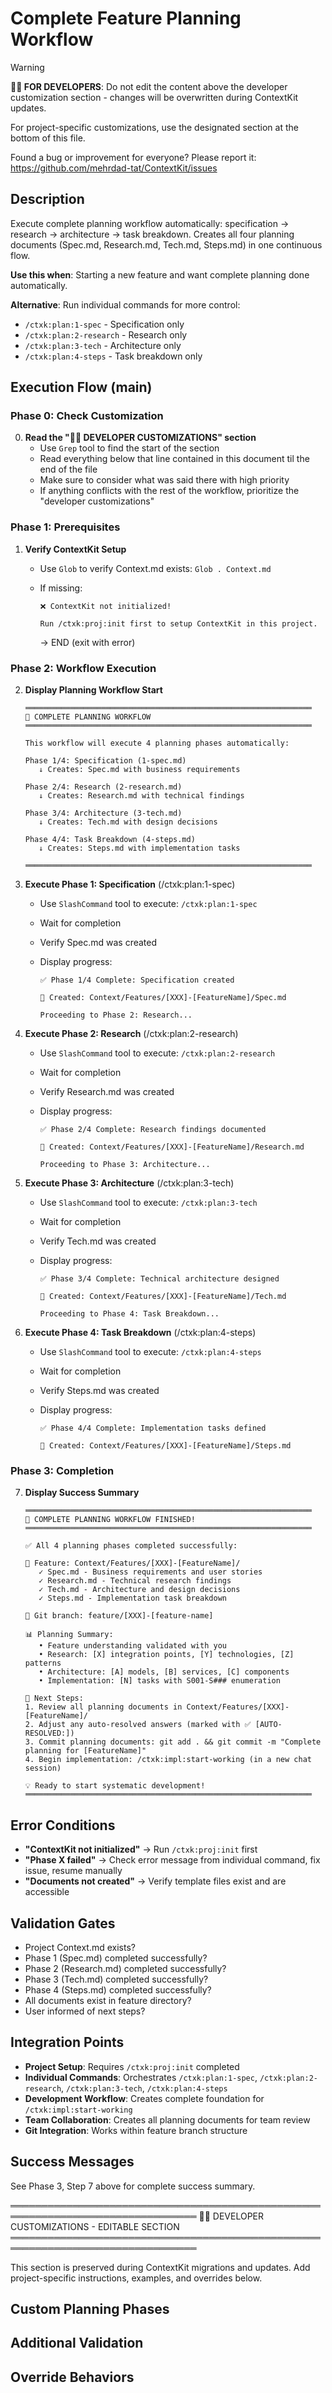 # Complete Feature Planning Workflow
<!-- Template Version: 0 | ContextKit: 0.2.2 | Updated: 2025-10-21 -->

> [!WARNING]
> **👩‍💻 FOR DEVELOPERS**: Do not edit the content above the developer customization section - changes will be overwritten during ContextKit updates.
>
> For project-specific customizations, use the designated section at the bottom of this file.
>
> Found a bug or improvement for everyone? Please report it: <https://github.com/mehrdad-tat/ContextKit/issues>

## Description

Execute complete planning workflow automatically: specification → research → architecture → task breakdown. Creates all four planning documents (Spec.md, Research.md, Tech.md, Steps.md) in one continuous flow.

**Use this when**: Starting a new feature and want complete planning done automatically.

**Alternative**: Run individual commands for more control:

- `/ctxk:plan:1-spec` - Specification only
- `/ctxk:plan:2-research` - Research only
- `/ctxk:plan:3-tech` - Architecture only
- `/ctxk:plan:4-steps` - Task breakdown only

## Execution Flow (main)

### Phase 0: Check Customization

0. **Read the "👩‍💻 DEVELOPER CUSTOMIZATIONS" section**
   - Use `Grep` tool to find the start of the section
   - Read everything below that line contained in this document til the end of the file
   - Make sure to consider what was said there with high priority
   - If anything conflicts with the rest of the workflow, prioritize the "developer customizations"

### Phase 1: Prerequisites

1. **Verify ContextKit Setup**
   - Use `Glob` to verify Context.md exists: `Glob . Context.md`
   - If missing:

     ```
     ❌ ContextKit not initialized!

     Run /ctxk:proj:init first to setup ContextKit in this project.
     ```

     → END (exit with error)

### Phase 2: Workflow Execution

2. **Display Planning Workflow Start**

   ```
   ════════════════════════════════════════════════════════════════
   🎯 COMPLETE PLANNING WORKFLOW
   ════════════════════════════════════════════════════════════════

   This workflow will execute 4 planning phases automatically:

   Phase 1/4: Specification (1-spec.md)
      ↓ Creates: Spec.md with business requirements

   Phase 2/4: Research (2-research.md)
      ↓ Creates: Research.md with technical findings

   Phase 3/4: Architecture (3-tech.md)
      ↓ Creates: Tech.md with design decisions

   Phase 4/4: Task Breakdown (4-steps.md)
      ↓ Creates: Steps.md with implementation tasks

   ════════════════════════════════════════════════════════════════
   ```

3. **Execute Phase 1: Specification** (/ctxk:plan:1-spec)
   - Use `SlashCommand` tool to execute: `/ctxk:plan:1-spec`
   - Wait for completion
   - Verify Spec.md was created
   - Display progress:

     ```
     ✅ Phase 1/4 Complete: Specification created

     📄 Created: Context/Features/[XXX]-[FeatureName]/Spec.md

     Proceeding to Phase 2: Research...
     ```

4. **Execute Phase 2: Research** (/ctxk:plan:2-research)
   - Use `SlashCommand` tool to execute: `/ctxk:plan:2-research`
   - Wait for completion
   - Verify Research.md was created
   - Display progress:

     ```
     ✅ Phase 2/4 Complete: Research findings documented

     📄 Created: Context/Features/[XXX]-[FeatureName]/Research.md

     Proceeding to Phase 3: Architecture...
     ```

5. **Execute Phase 3: Architecture** (/ctxk:plan:3-tech)
   - Use `SlashCommand` tool to execute: `/ctxk:plan:3-tech`
   - Wait for completion
   - Verify Tech.md was created
   - Display progress:

     ```
     ✅ Phase 3/4 Complete: Technical architecture designed

     📄 Created: Context/Features/[XXX]-[FeatureName]/Tech.md

     Proceeding to Phase 4: Task Breakdown...
     ```

6. **Execute Phase 4: Task Breakdown** (/ctxk:plan:4-steps)
   - Use `SlashCommand` tool to execute: `/ctxk:plan:4-steps`
   - Wait for completion
   - Verify Steps.md was created
   - Display progress:

     ```
     ✅ Phase 4/4 Complete: Implementation tasks defined

     📄 Created: Context/Features/[XXX]-[FeatureName]/Steps.md
     ```

### Phase 3: Completion

7. **Display Success Summary**

   ```
   ════════════════════════════════════════════════════════════════
   🎉 COMPLETE PLANNING WORKFLOW FINISHED!
   ════════════════════════════════════════════════════════════════

   ✅ All 4 planning phases completed successfully:

   📁 Feature: Context/Features/[XXX]-[FeatureName]/
      ✓ Spec.md - Business requirements and user stories
      ✓ Research.md - Technical research findings
      ✓ Tech.md - Architecture and design decisions
      ✓ Steps.md - Implementation task breakdown

   🌿 Git branch: feature/[XXX]-[feature-name]

   📊 Planning Summary:
      • Feature understanding validated with you
      • Research: [X] integration points, [Y] technologies, [Z] patterns
      • Architecture: [A] models, [B] services, [C] components
      • Implementation: [N] tasks with S001-S### enumeration

   🔗 Next Steps:
   1. Review all planning documents in Context/Features/[XXX]-[FeatureName]/
   2. Adjust any auto-resolved answers (marked with ✅ [AUTO-RESOLVED:])
   3. Commit planning documents: git add . && git commit -m "Complete planning for [FeatureName]"
   4. Begin implementation: /ctxk:impl:start-working (in a new chat session)

   💡 Ready to start systematic development!
   ════════════════════════════════════════════════════════════════
   ```

## Error Conditions

- **"ContextKit not initialized"** → Run `/ctxk:proj:init` first
- **"Phase X failed"** → Check error message from individual command, fix issue, resume manually
- **"Documents not created"** → Verify template files exist and are accessible

## Validation Gates

- Project Context.md exists?
- Phase 1 (Spec.md) completed successfully?
- Phase 2 (Research.md) completed successfully?
- Phase 3 (Tech.md) completed successfully?
- Phase 4 (Steps.md) completed successfully?
- All documents exist in feature directory?
- User informed of next steps?

## Integration Points

- **Project Setup**: Requires `/ctxk:proj:init` completed
- **Individual Commands**: Orchestrates `/ctxk:plan:1-spec`, `/ctxk:plan:2-research`, `/ctxk:plan:3-tech`, `/ctxk:plan:4-steps`
- **Development Workflow**: Creates complete foundation for `/ctxk:impl:start-working`
- **Team Collaboration**: Creates all planning documents for team review
- **Git Integration**: Works within feature branch structure

## Success Messages

See Phase 3, Step 7 above for complete success summary.

════════════════════════════════════════════════════════════════════════════════
👩‍💻 DEVELOPER CUSTOMIZATIONS - EDITABLE SECTION
════════════════════════════════════════════════════════════════════════════════

This section is preserved during ContextKit migrations and updates.
Add project-specific instructions, examples, and overrides below.

## Custom Planning Phases

<!-- Add or skip specific planning phases for your project -->

## Additional Validation

<!-- Add project-specific validation between phases -->

## Override Behaviors

<!-- Document any project-specific workflow modifications here -->

